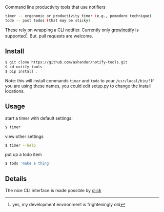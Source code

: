 Command line productivity tools that use notifiers

```sh
timer -- ergonomic or productivity timer (e.g., pomodoro technique)
todo -- post todos (that may be sticky)
```

These rely on wrapping a CLI notifier. Currently only
[growlnotify](http://growl.info/downloads) is supported[^old].
But, pull requests are welcome.

[^old]: yes, my development environment is frighteningly old

## Install

```sh
$ git clone https://github.com/ashander/notify-tools.git
$ cd notify-tools
$ pip install .
```

Note: this will install commands `timer` and `todo` to your `/usr/local/bin/`!
If you are using these names, you could edit setup.py to change the
install locations.

## Usage

start a timer with default settings:

```sh
$ timer 
```
view other settings
```sh
$ timer --help
```

put up a todo item
```sh
$ todo 'make a thing'
```

## Details

The nice CLI interface is made possible by [click](http://click.pocoo.org/4/)
